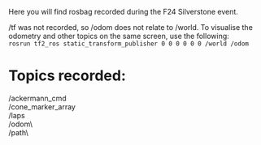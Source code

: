 Here you will find rosbag recorded during the F24 Silverstone event.

/tf was not recorded, so /odom does not relate to /world. To visualise the odometry and other topics on the same screen, use the following:\
``` rosrun tf2_ros static_transform_publisher 0 0 0 0 0 0 /world /odom ```
# Topics recorded:
/ackermann_cmd\
/cone_marker_array\
/laps\
/odom\            
/path\
